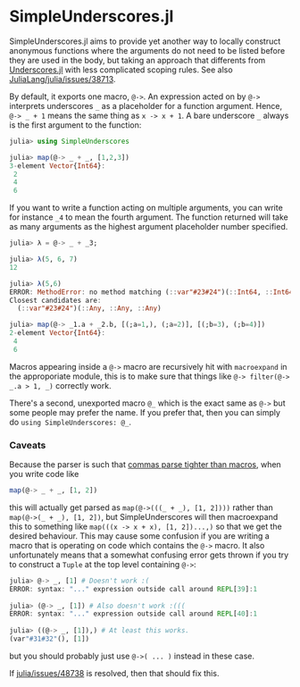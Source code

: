 # SimpleUnderscores.jl

SimpleUnderscores.jl aims to provide yet another way to locally construct anonymous functions where the arguments do not need to be listed before they are used in the body, but taking an approach that differents from [Underscores.jl](https://github.com/c42f/Underscores.jl) with less complicated scoping rules. See also [JuliaLang/julia/issues/38713](https://github.com/JuliaLang/julia/issues/38713).

By default, it exports one macro, `@->`. An expression acted on by `@->` interprets underscores `_` as a placeholder for a function argument. Hence, `@-> _ + 1` means the same thing as `x -> x + 1`. A bare underscore `_` always is the first argument to the function:
``` julia
julia> using SimpleUnderscores

julia> map(@-> _ + _, [1,2,3])
3-element Vector{Int64}:
 2
 4
 6
```

If you want to write a function acting on multiple arguments, you can write for instance `_4` to mean the fourth argument. The function returned will take as many arguments as the highest argument placeholder number specified.

``` julia
julia> λ = @-> _ + _3;

julia> λ(5, 6, 7)
12

julia> λ(5,6)
ERROR: MethodError: no method matching (::var"#23#24")(::Int64, ::Int64)
Closest candidates are:
  (::var"#23#24")(::Any, ::Any, ::Any)

```
```julia
julia> map(@-> _1.a + _2.b, [(;a=1,), (;a=2)], [(;b=3), (;b=4)])
2-element Vector{Int64}:
 4
 6
```

Macros appearing inside a `@->` macro are recursively hit with `macroexpand` in the approporiate module, this is to make sure that things like `@-> filter(@-> _.a > 1, _)` correctly work.

There's a second, unexported macro `@_` which is the exact same as `@->` but some people may prefer the name. If you prefer that, then you can simply do `using SimpleUnderscores: @_`.

### Caveats
Because the parser is such that [commas parse tighter than macros](https://github.com/JuliaLang/julia/issues/36547#issuecomment-1437406477), when you write code like

``` julia
map(@-> _ + _, [1, 2])
```
this will actually get parsed as `map(@->(((_ + _), [1, 2])))` rather than `map(@->(_ + _), [1, 2])`, but SimpleUnderscores will then macroexpand this to something like `map(((x -> x + x), [1, 2])...,)` so that we get the desired behaviour. This may cause some confusion if you are writing a macro that is operating on code which contains the `@->` macro. It also unfortunately means that a somewhat confusing error gets thrown if you try to construct a `Tuple` at the top level containing `@->`:

``` julia
julia> @-> _, [1] # Doesn't work :(
ERROR: syntax: "..." expression outside call around REPL[39]:1
   
julia> (@-> _, [1]) # Also doesn't work :(((
ERROR: syntax: "..." expression outside call around REPL[40]:1
   
julia> ((@-> _, [1]),) # At least this works.
(var"#31#32"(), [1])
```
but you should probably just use `@->( ... )` instead in these case.

If [julia/issues/48738](https://github.com/JuliaLang/julia/issues/48738) is resolved, then that should fix this.
